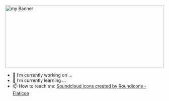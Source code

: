 <img src="https://user-images.githubusercontent.com/77119792/149967342-29de514b-ba91-4dd7-a8a4-ad454cbcb9f0.jpg" alt="my Banner" width="100%" height="200px">

- 🔭 I’m currently working on ...
- 🌱 I’m currently learning ...
- 📫 How to reach me:
  <a href="https://www.flaticon.com/free-icons/soundcloud" title="soundcloud icons">Soundcloud icons created by Roundicons - Flaticon</a>
